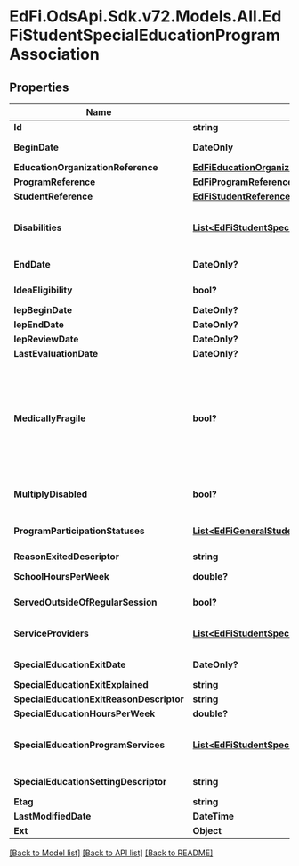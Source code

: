 # EdFi.OdsApi.Sdk.v72.Models.All.EdFiStudentSpecialEducationProgramAssociation

## Properties

Name | Type | Description | Notes
------------ | ------------- | ------------- | -------------
**Id** | **string** |  | [optional] 
**BeginDate** | **DateOnly** | The earliest date the student is involved with the program. Typically, this is the date the student becomes eligible for the program. | 
**EducationOrganizationReference** | [**EdFiEducationOrganizationReference**](EdFiEducationOrganizationReference.md) |  | 
**ProgramReference** | [**EdFiProgramReference**](EdFiProgramReference.md) |  | 
**StudentReference** | [**EdFiStudentReference**](EdFiStudentReference.md) |  | 
**Disabilities** | [**List&lt;EdFiStudentSpecialEducationProgramAssociationDisability&gt;**](EdFiStudentSpecialEducationProgramAssociationDisability.md) | An unordered collection of studentSpecialEducationProgramAssociationDisabilities. The disability condition(s) that best describes an individual&#39;s impairment, as related to special education services received. | [optional] 
**EndDate** | **DateOnly?** | The month, day, and year on which the student exited the program or stopped receiving services. | [optional] 
**IdeaEligibility** | **bool?** | Indicator of the eligibility of the student to receive special education services according to the Individuals with Disabilities Education Act (IDEA). | [optional] 
**IepBeginDate** | **DateOnly?** | The effective date of the most recent IEP. | [optional] 
**IepEndDate** | **DateOnly?** | The end date of the most recent IEP. | [optional] 
**IepReviewDate** | **DateOnly?** | The date of the last IEP review. | [optional] 
**LastEvaluationDate** | **DateOnly?** | The date of the last special education evaluation. | [optional] 
**MedicallyFragile** | **bool?** | Indicates whether the student receiving special education and related services is: 1) in the age range of birth to 22 years, and 2) has a serious, ongoing illness or a chronic condition that has lasted or is anticipated to last at least 12 or more months or has required at least one month of hospitalization, and that requires daily, ongoing medical treatments and monitoring by appropriately trained personnel which may include parents or other family members, and 3) requires the routine use of medical device or of assistive technology to compensate for the loss of usefulness of a body function needed to participate in activities of daily living, and 4) lives with ongoing threat to his or her continued well-being. Aligns with federal requirements. | [optional] 
**MultiplyDisabled** | **bool?** | Indicates whether the student receiving special education and related services has been designated as multiply disabled by the admission, review, and dismissal committee as aligned with federal requirements. | [optional] 
**ProgramParticipationStatuses** | [**List&lt;EdFiGeneralStudentProgramAssociationProgramParticipationStatus&gt;**](EdFiGeneralStudentProgramAssociationProgramParticipationStatus.md) | An unordered collection of generalStudentProgramAssociationProgramParticipationStatuses. The status of the student&#39;s program participation. | [optional] 
**ReasonExitedDescriptor** | **string** | The reason the student left the program within a school or district. | [optional] 
**SchoolHoursPerWeek** | **double?** | Indicate the total number of hours of instructional time per week for the school that the student attends. | [optional] 
**ServedOutsideOfRegularSession** | **bool?** | Indicates whether the student received services during the summer session or between sessions. | [optional] 
**ServiceProviders** | [**List&lt;EdFiStudentSpecialEducationProgramAssociationServiceProvider&gt;**](EdFiStudentSpecialEducationProgramAssociationServiceProvider.md) | An unordered collection of studentSpecialEducationProgramAssociationServiceProviders. The staff providing special education services to the student. | [optional] 
**SpecialEducationExitDate** | **DateOnly?** | The  month, day and year on which a person stops receiving special education services. | [optional] 
**SpecialEducationExitExplained** | **string** | Explanation on why a person stops receiving special education services. | [optional] 
**SpecialEducationExitReasonDescriptor** | **string** | The reason why a person stops receiving special education services. | [optional] 
**SpecialEducationHoursPerWeek** | **double?** | The number of hours per week for special education instruction and therapy. | [optional] 
**SpecialEducationProgramServices** | [**List&lt;EdFiStudentSpecialEducationProgramAssociationSpecialEducationProgramService&gt;**](EdFiStudentSpecialEducationProgramAssociationSpecialEducationProgramService.md) | An unordered collection of studentSpecialEducationProgramAssociationSpecialEducationProgramServices. Indicates the service(s) being provided to the student by the special education program. | [optional] 
**SpecialEducationSettingDescriptor** | **string** | The major instructional setting (more than 50 percent of a student&#39;s special education program). | [optional] 
**Etag** | **string** | A unique system-generated value that identifies the version of the resource. | [optional] 
**LastModifiedDate** | **DateTime** | The date and time the resource was last modified. | [optional] 
**Ext** | **Object** | Extensions to the StudentSpecialEducationProgramAssociation entity. | [optional] 

[[Back to Model list]](../README.md#documentation-for-models) [[Back to API list]](../README.md#documentation-for-api-endpoints) [[Back to README]](../README.md)

